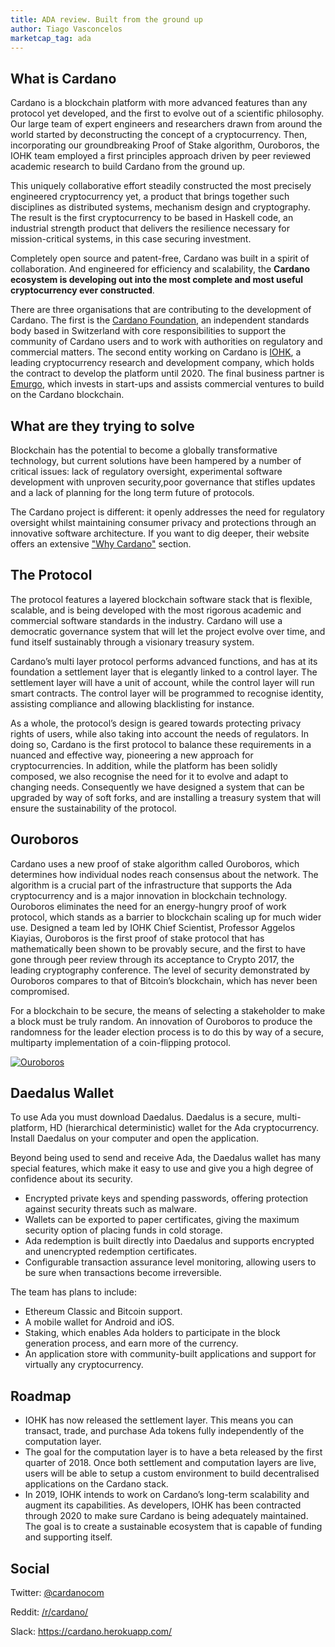 ```yaml
---
title: ADA review. Built from the ground up
author: Tiago Vasconcelos
marketcap_tag: ada
---
```


## What is Cardano
Cardano is a blockchain platform with more advanced features than any protocol yet developed, and the first to evolve out of a scientific philosophy. Our large team of expert engineers and researchers drawn from around the world started by deconstructing the concept of a cryptocurrency. Then, incorporating our groundbreaking Proof of Stake algorithm, Ouroboros, the IOHK team employed a first principles approach driven by peer reviewed academic research to build Cardano from the ground up.

This uniquely collaborative effort steadily constructed the most precisely engineered cryptocurrency yet, a product that brings together such disciplines as distributed systems, mechanism design and cryptography. The result is the first cryptocurrency to be based in Haskell code, an industrial strength product that delivers the resilience necessary for mission-critical systems, in this case securing investment.

Completely open source and patent-free, Cardano was built in a spirit of collaboration. And engineered for efficiency and scalability, the __Cardano ecosystem is developing out into the most complete and most useful cryptocurrency ever constructed__.

There are three organisations that are contributing to the development of Cardano. The first is the [Cardano Foundation](http://cardanofoundation.org/), an independent standards body based in Switzerland with core responsibilities to support the community of Cardano users and to work with authorities on regulatory and commercial matters. The second entity working on Cardano is [IOHK](https://iohk.io/), a leading cryptocurrency research and development company, which holds the contract to develop the platform until 2020. The final business partner is [Emurgo](https://emurgo.io/), which invests in start-ups and assists commercial ventures to build on the Cardano blockchain.

## What are they trying to solve
Blockchain has the potential to become a globally transformative technology, but current solutions have been hampered by a number of critical issues: lack of regulatory oversight, experimental software development with unproven security,poor governance that stifles updates and a lack of planning for the long term future of protocols.

The Cardano project is different: it openly addresses the need for regulatory oversight whilst maintaining consumer privacy and protections through an innovative software architecture. If you want to dig deeper, their website offers an extensive ["Why Cardano"](https://whycardano.com/#what-is-the-point-of-all-of-it) section.

## The Protocol
The protocol features a layered blockchain software stack that is flexible, scalable, and is being developed with the most rigorous academic and commercial software standards in the industry. Cardano will use a democratic governance system that will let the project evolve over time, and fund itself sustainably through a visionary treasury system.

Cardano’s multi layer protocol performs advanced functions, and has at its foundation a settlement layer that is elegantly linked to a control layer. The settlement layer will have a unit of account, while the control layer will run smart contracts. The control layer will be programmed to recognise identity, assisting compliance and allowing blacklisting for instance.

As a whole, the protocol’s design is geared towards protecting privacy rights of users, while also taking into account the needs of regulators. In doing so, Cardano is the first protocol to balance these requirements in a nuanced and effective way, pioneering a new approach for cryptocurrencies. In addition, while the platform has been solidly composed, we also recognise the need for it to evolve and adapt to changing needs. Consequently we have designed a system that can be upgraded by way of soft forks, and are installing a treasury system that will ensure the sustainability of the protocol.

## Ouroboros
Cardano uses a new proof of stake algorithm called Ouroboros, which determines how individual nodes reach consensus about the network. The algorithm is a crucial part of the infrastructure that supports the Ada cryptocurrency and is a major innovation in blockchain technology. Ouroboros eliminates the need for an energy-hungry proof of work protocol, which stands as a barrier to blockchain scaling up for much wider use. Designed a team led by IOHK Chief Scientist, Professor Aggelos Kiayias, Ouroboros is the first proof of stake protocol that has mathematically been shown to be provably secure, and the first to have gone through peer review through its acceptance to Crypto 2017, the leading cryptography conference. The level of security demonstrated by Ouroboros compares to that of Bitcoin’s blockchain, which has never been compromised.

For a blockchain to be secure, the means of selecting a stakeholder to make a block must be truly random. An innovation of Ouroboros to produce the randomness for the leader election process is to do this by way of a secure, multiparty implementation of a coin-flipping protocol.

[![Ouroboros](https://img.youtube.com/vi/Nlmv4fg4NQk/0.jpg)](https://www.youtube.com/watch?v=Nlmv4fg4NQk)

## Daedalus Wallet
To use Ada you must download Daedalus. Daedalus is a secure, multi-platform, HD (hierarchical deterministic) wallet for the Ada cryptocurrency. Install Daedalus on your computer and open the application.

Beyond being used to send and receive Ada, the Daedalus wallet has many special features, which make it easy to use and give you a high degree of confidence about its security.

- Encrypted private keys and spending passwords, offering protection against security threats such as malware.
- Wallets can be exported to paper certificates, giving the maximum security option of placing funds in cold storage.
- Ada redemption is built directly into Daedalus and supports encrypted and unencrypted redemption certificates.
- Configurable transaction assurance level monitoring, allowing users to be sure when transactions become irreversible.

The team has plans to include:
- Ethereum Classic and Bitcoin support.
- A mobile wallet for Android and iOS.
- Staking, which enables Ada holders to participate in the block generation process, and earn more of the currency.
- An application store with community-built applications and support for virtually any cryptocurrency.

## Roadmap
- IOHK has now released the settlement layer. This means you can transact, trade, and purchase Ada tokens fully independently of the computation layer.
- The goal for the computation layer is to have a beta released by the first quarter of 2018. Once both settlement and computation layers are live, users will be able to setup a custom environment to build decentralised applications on the Cardano stack.
- In 2019, IOHK intends to work on Cardano’s long-term scalability and augment its capabilities. As developers, IOHK has been contracted through 2020 to make sure Cardano is being adequately maintained. The goal is to create a sustainable ecosystem that is capable of funding and supporting itself.

## Social
Twitter: [@cardanocom](https://twitter.com/cardanocom)

Reddit: [/r/cardano/](https://www.reddit.com/r/cardano/)

Slack: https://cardano.herokuapp.com/



